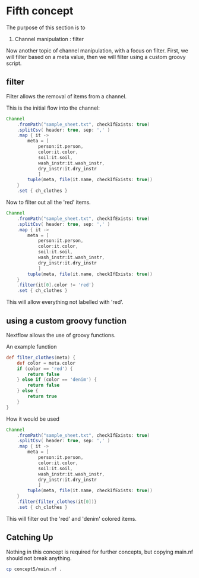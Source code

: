 # Fifth concept

The purpose of this section is to 
1. Channel manipulation : filter

Now another topic of channel manipulation, with a focus on filter. First, we will filter based on a meta value, then we will filter using a custom groovy script.

## filter

Filter allows the removal of items from a channel.

This is the initial flow into the channel:
```groovy
Channel
    .fromPath("sample_sheet.txt", checkIfExists: true)
    .splitCsv( header: true, sep: ',' )
    .map { it ->
        meta = [
            person:it.person,
            color:it.color,
            soil:it.soil,
            wash_instr:it.wash_instr,
            dry_instr:it.dry_instr
            ]
        tuple(meta, file(it.name, checkIfExists: true))
    }
    .set { ch_clothes }
```

Now to filter out all the 'red' items.
```groovy
Channel
    .fromPath("sample_sheet.txt", checkIfExists: true)
    .splitCsv( header: true, sep: ',' )
    .map { it ->
        meta = [
            person:it.person,
            color:it.color,
            soil:it.soil,
            wash_instr:it.wash_instr,
            dry_instr:it.dry_instr
            ]
        tuple(meta, file(it.name, checkIfExists: true))
    }
    .filter{it[0].color != 'red'}
    .set { ch_clothes }
```

This will allow everything not labelled with 'red'.

## using a custom groovy function

Nextflow allows the use of groovy functions.


An example function
```groovy
def filter_clothes(meta) {
    def color = meta.color
    if (color == 'red') {
        return false
    } else if (color == 'denim') {
        return false
    } else {
        return true
    }
}
```

How it would be used
```groovy
Channel
    .fromPath("sample_sheet.txt", checkIfExists: true)
    .splitCsv( header: true, sep: ',' )
    .map { it ->
        meta = [
            person:it.person,
            color:it.color,
            soil:it.soil,
            wash_instr:it.wash_instr,
            dry_instr:it.dry_instr
            ]
        tuple(meta, file(it.name, checkIfExists: true))
    }
    .filter{filter_clothes(it[0])}
    .set { ch_clothes }
```

This will filter out the 'red' and 'denim' colored items.

## Catching Up

Nothing in this concept is required for further concepts, but copying main.nf should not break anything.

```bash
cp concept5/main.nf .
```